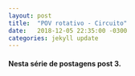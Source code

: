 ```yaml
---
layout: post
title:  "POV rotativo - Circuito"
date:   2018-12-05 22:35:00 -0300
categories: jekyll update
---
```


<h4>Nesta série de postagens post 3.</h4>




[jekyll-docs]: http://jekyllrb.com/docs/home
[jekyll-gh]:   https://github.com/jekyll/jekyll
[jekyll-talk]: https://talk.jekyllrb.com/
